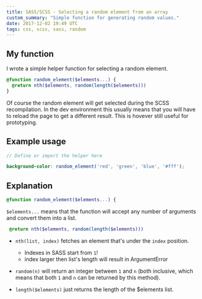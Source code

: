 ```yaml
---
title: SASS/SCSS - Selecting a random element from an array
custom_summary: "Simple function for generating random values."
date: 2017-12-02 19:49 UTC
tags: css, scss, sass, random
---
```


## My function

I wrote a simple helper function for selecting a random element.

```scss
@function random_element($elements...) {
  @return nth($elements, random(length($elements)))
}
```

Of course the random element will get selected during the SCSS recompilation. In the dev environment this usually means that you will have to reload the page to get a different result. This is hovever still useful for prototyping.

## Example usage

```scss
// Define or import the helper here

background-color: random_element('red', 'green', 'blue', '#fff');
```

## Explanation

```scss
@function random_element($elements...) {
```

`$elements...` means that the function will accept any number of arguments and convert them into a list.


```scss
 @return nth($elements, random(length($elements)))
```

* `nth(list, index)` fetches an element that's under the `index` position.

  * Indexes in SASS start from `1`!
  * index larger then list's length will result in ArgumentError

* `random(n)` will return an integer between `1` and `n` (both inclusive, which means that both `1` and `n` can be returned by this method).

* `length($elements)` just returns the length of the $elements list.
